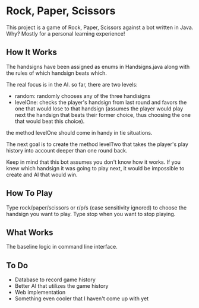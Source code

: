 # Rock, Paper, Scissors

This project is a game of Rock, Paper, Scissors against a bot written in Java. Why? Mostly for a personal learning experience!

## How It Works

The handsigns have been assigned as enums in Handsigns.java along with the rules of which handsign beats which. 

The real focus is in the AI. so far, there are two levels:
* random: randomly chooses any of the three handisigns
* levelOne: checks the player's handsign from last round and favors the one that would lose to that handsign (assumes the player would play next the handsign that beats their former choice, thus choosing the one that would beat this choice). 

the method levelOne should come in handy in tie situations. 

The next goal is to create the method levelTwo that takes the player's play history into account deeper than one round back.

Keep in mind that this bot assumes you don't know how it works. If you knew which handsign it was going to play next, it would be impossible to create and AI that would win.

## How To Play

Type rock/paper/scissors or r/p/s (case sensitivity ignored) to choose the handsign you want to play. Type stop when you want to stop playing.

## What Works

The baseline logic in command line interface.

## To Do

* Database to record game history
* Better AI that utilizes the game history
* Web implementation
* Something even cooler that I haven't come up with yet